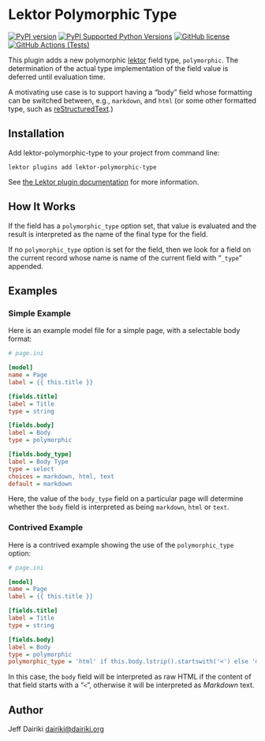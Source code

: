 # Lektor Polymorphic Type

[![PyPI version](https://img.shields.io/pypi/v/lektor-polymorphic-type.svg)](https://pypi.org/project/lektor-polymorphic-type/)
[![PyPI Supported Python Versions](https://img.shields.io/pypi/pyversions/lektor-polymorphic-type.svg)](https://pypi.python.org/pypi/lektor-polymorphic-type/)
[![GitHub license](https://img.shields.io/github/license/dairiki/lektor-polymorphic-type)](https://github.com/dairiki/lektor-polymorphic-type/blob/master/LICENSE)
[![GitHub Actions (Tests)](https://github.com/dairiki/lektor-polymorphic-type/workflows/Tests/badge.svg)](https://github.com/dairiki/lektor-polymorphic-type)

This plugin adds a new polymorphic [lektor][] field type, `polymorphic`.
The determination of the actual type implementation of the field value
is deferred until evaluation time.

A motivating use case is to support having a “body” field whose
formatting can be switched between, e.g., `markdown`, and `html` (or
some other formatted type, such as [reStructuredText][rst].)

[lektor]: <https://www.getlektor.com/> "Lektor Static Content Management System"
[rst]: <https://pypi.org/project/lektor-rst/> "The lektor-rst plugin"

## Installation

Add lektor-polymorphic-type to your project from command line:

```
lektor plugins add lektor-polymorphic-type
```

See [the Lektor plugin documentation][plugins] for more information.

[plugins]: <https://www.getlektor.com/docs/plugins/>

## How It Works

If the field has a `polymorphic_type` option set, that value is evaluated
and the result is interpreted as the name of the final type for the
field.

If no `polymorphic_type` option is set for the field, then we look for a
field on the current record whose name is name of the current field
with “`_type`” appended.

## Examples

### Simple Example

Here is an example model file for a simple page, with a selectable body format:

```ini
# page.ini

[model]
name = Page
label = {{ this.title }}

[fields.title]
label = Title
type = string

[fields.body]
label = Body
type = polymorphic

[fields.body_type]
label = Body Type
type = select
choices = markdown, html, text
default = markdown
```

Here, the value of the `body_type` field on a particular page will
determine whether the `body` field is interpreted as being `markdown`,
`html` or `text`.

### Contrived Example

Here is a contrived example showing the use of the `polymorphic_type` option:

```ini
# page.ini

[model]
name = Page
label = {{ this.title }}

[fields.title]
label = Title
type = string

[fields.body]
label = Body
type = polymorphic
polymorphic_type = 'html' if this.body.lstrip().startswith('<') else 'markdown'
```

In this case, the `body` field will be interpreted as raw HTML if the
content of that field starts with a “`<`”, otherwise it will be
interpreted as _Markdown_ text.


## Author

Jeff Dairiki <dairiki@dairiki.org>
